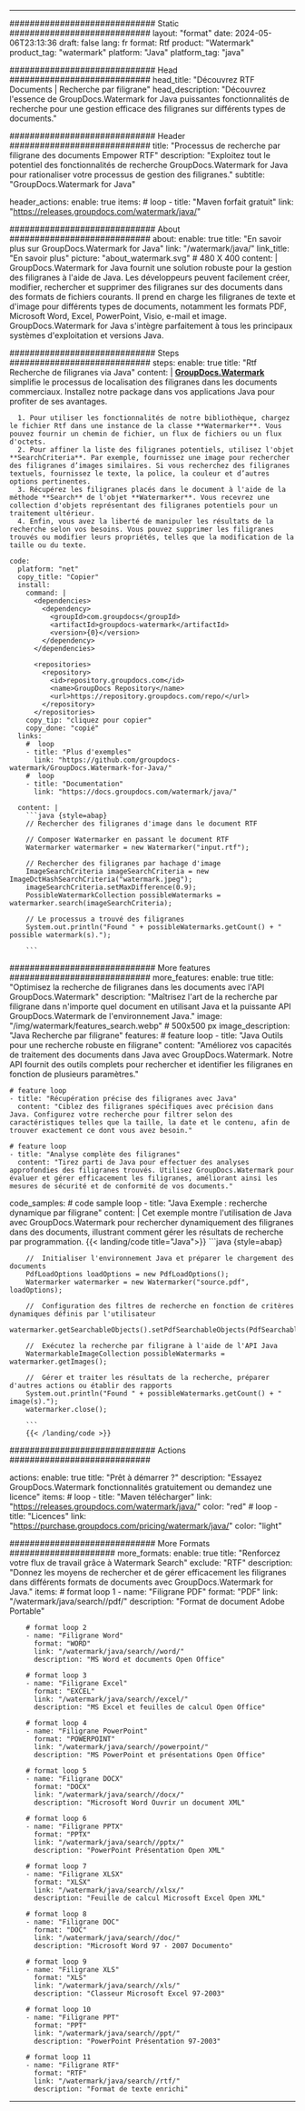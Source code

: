 
---
############################# Static ############################
layout: "format"
date:  2024-05-06T23:13:36
draft: false
lang: fr
format: Rtf
product: "Watermark"
product_tag: "watermark"
platform: "Java"
platform_tag: "java"

############################# Head ############################
head_title: "Découvrez RTF Documents | Recherche par filigrane"
head_description: "Découvrez l'essence de GroupDocs.Watermark for Java puissantes fonctionnalités de recherche pour une gestion efficace des filigranes sur différents types de documents."

############################# Header ############################
title: "Processus de recherche par filigrane des documents Empower RTF" 
description: "Exploitez tout le potentiel des fonctionnalités de recherche GroupDocs.Watermark for Java pour rationaliser votre processus de gestion des filigranes."
subtitle: "GroupDocs.Watermark for Java" 

header_actions:
  enable: true
  items:
    #  loop
    - title: "Maven forfait gratuit"
      link: "https://releases.groupdocs.com/watermark/java/"
      
############################# About ############################
about:
    enable: true
    title: "En savoir plus sur GroupDocs.Watermark for Java"
    link: "/watermark/java/"
    link_title: "En savoir plus"
    picture: "about_watermark.svg" # 480 X 400
    content: |
       GroupDocs.Watermark for Java fournit une solution robuste pour la gestion des filigranes à l'aide de Java. Les développeurs peuvent facilement créer, modifier, rechercher et supprimer des filigranes sur des documents dans des formats de fichiers courants. Il prend en charge les filigranes de texte et d'image pour différents types de documents, notamment les formats PDF, Microsoft Word, Excel, PowerPoint, Visio, e-mail et image. GroupDocs.Watermark for Java s'intègre parfaitement à tous les principaux systèmes d'exploitation et versions Java.

############################# Steps ############################
steps:
    enable: true
    title: "Rtf Recherche de filigranes via Java"
    content: |
      **[GroupDocs.Watermark](https://products.groupdocs.com/watermark/java/)** simplifie le processus de localisation des filigranes dans les documents commerciaux. Installez notre package dans vos applications Java pour profiter de ses avantages.
      
      1. Pour utiliser les fonctionnalités de notre bibliothèque, chargez le fichier Rtf dans une instance de la classe **Watermarker**. Vous pouvez fournir un chemin de fichier, un flux de fichiers ou un flux d'octets.
      2. Pour affiner la liste des filigranes potentiels, utilisez l'objet **SearchCriteria**. Par exemple, fournissez une image pour rechercher des filigranes d’images similaires. Si vous recherchez des filigranes textuels, fournissez le texte, la police, la couleur et d’autres options pertinentes.
      3. Récupérez les filigranes placés dans le document à l'aide de la méthode **Search** de l'objet **Watermarker**. Vous recevrez une collection d'objets représentant des filigranes potentiels pour un traitement ultérieur.
      4. Enfin, vous avez la liberté de manipuler les résultats de la recherche selon vos besoins. Vous pouvez supprimer les filigranes trouvés ou modifier leurs propriétés, telles que la modification de la taille ou du texte.
   
    code:
      platform: "net"
      copy_title: "Copier"
      install:
        command: |
          <dependencies>
            <dependency>
              <groupId>com.groupdocs</groupId>
              <artifactId>groupdocs-watermark</artifactId>
              <version>{0}</version>
            </dependency>
          </dependencies>

          <repositories>
            <repository>
              <id>repository.groupdocs.com</id>
              <name>GroupDocs Repository</name>
              <url>https://repository.groupdocs.com/repo/</url>
            </repository>
          </repositories>
        copy_tip: "cliquez pour copier"
        copy_done: "copié"
      links:
        #  loop
        - title: "Plus d'exemples"
          link: "https://github.com/groupdocs-watermark/GroupDocs.Watermark-for-Java/"
        #  loop
        - title: "Documentation"
          link: "https://docs.groupdocs.com/watermark/java/"
          
      content: |
        ```java {style=abap}
        // Rechercher des filigranes d'image dans le document RTF

        // Composer Watermarker en passant le document RTF
        Watermarker watermarker = new Watermarker("input.rtf");
        
        // Rechercher des filigranes par hachage d'image
        ImageSearchCriteria imageSearchCriteria = new ImageDctHashSearchCriteria("watermark.jpeg");
        imageSearchCriteria.setMaxDifference(0.9);
        PossibleWatermarkCollection possibleWatermarks = watermarker.search(imageSearchCriteria);

        // Le processus a trouvé des filigranes
        System.out.println("Found " + possibleWatermarks.getCount() + " possible watermark(s).");
        
        ```          
        
############################# More features ############################
more_features:
  enable: true
  title: "Optimisez la recherche de filigranes dans les documents avec l'API GroupDocs.Watermark"
  description: "Maîtrisez l'art de la recherche par filigrane dans n'importe quel document en utilisant Java et la puissante API GroupDocs.Watermark de l'environnement Java."
  image: "/img/watermark/features_search.webp" # 500x500 px
  image_description: "Java Recherche par filigrane"
  features:
    # feature loop
    - title: "Java Outils pour une recherche robuste en filigrane"
      content: "Améliorez vos capacités de traitement des documents dans Java avec GroupDocs.Watermark. Notre API fournit des outils complets pour rechercher et identifier les filigranes en fonction de plusieurs paramètres."

    # feature loop
    - title: "Récupération précise des filigranes avec Java"
      content: "Ciblez des filigranes spécifiques avec précision dans Java. Configurez votre recherche pour filtrer selon des caractéristiques telles que la taille, la date et le contenu, afin de trouver exactement ce dont vous avez besoin."

    # feature loop
    - title: "Analyse complète des filigranes"
      content: "Tirez parti de Java pour effectuer des analyses approfondies des filigranes trouvés. Utilisez GroupDocs.Watermark pour évaluer et gérer efficacement les filigranes, améliorant ainsi les mesures de sécurité et de conformité de vos documents."
      
  code_samples:
    # code sample loop
    - title: "Java Exemple : recherche dynamique par filigrane"
      content: |
        Cet exemple montre l'utilisation de Java avec GroupDocs.Watermark pour rechercher dynamiquement des filigranes dans des documents, illustrant comment gérer les résultats de recherche par programmation.
        {{< landing/code title="Java">}}
        ```java {style=abap}
        
        //  Initialiser l'environnement Java et préparer le chargement des documents
        PdfLoadOptions loadOptions = new PdfLoadOptions();
        Watermarker watermarker = new Watermarker("source.pdf", loadOptions);

        //  Configuration des filtres de recherche en fonction de critères dynamiques définis par l'utilisateur
        watermarker.getSearchableObjects().setPdfSearchableObjects(PdfSearchableObjects.AttachedImages);

        //  Exécutez la recherche par filigrane à l'aide de l'API Java
        WatermarkableImageCollection possibleWatermarks = watermarker.getImages();

        //  Gérer et traiter les résultats de la recherche, préparer d'autres actions ou établir des rapports
        System.out.println("Found " + possibleWatermarks.getCount() + " image(s).");
        watermarker.close();

        ```
        {{< /landing/code >}}


############################# Actions ############################

actions:
  enable: true
  title: "Prêt à démarrer ?"
  description: "Essayez GroupDocs.Watermark fonctionnalités gratuitement ou demandez une licence"
  items:
    #  loop
    - title: "Maven télécharger"
      link: "https://releases.groupdocs.com/watermark/java/"
      color: "red"
        #  loop
    - title: "Licences"
      link: "https://purchase.groupdocs.com/pricing/watermark/java/"
      color: "light"


############################# More Formats #####################
more_formats:
    enable: true
    title: "Renforcez votre flux de travail grâce à Watermark Search"
    exclude: "RTF"
    description: "Donnez les moyens de rechercher et de gérer efficacement les filigranes dans différents formats de documents avec GroupDocs.Watermark for Java."
    items: 
        # format loop 1
        - name: "Filigrane PDF"
          format: "PDF"
          link: "/watermark/java/search//pdf/"
          description: "Format de document Adobe Portable"

        # format loop 2
        - name: "Filigrane Word"
          format: "WORD"
          link: "/watermark/java/search//word/"
          description: "MS Word et documents Open Office"
          
        # format loop 3
        - name: "Filigrane Excel"
          format: "EXCEL"
          link: "/watermark/java/search//excel/"
          description: "MS Excel et feuilles de calcul Open Office"

        # format loop 4
        - name: "Filigrane PowerPoint"
          format: "POWERPOINT"
          link: "/watermark/java/search//powerpoint/"
          description: "MS PowerPoint et présentations Open Office"

        # format loop 5
        - name: "Filigrane DOCX"
          format: "DOCX"
          link: "/watermark/java/search//docx/"
          description: "Microsoft Word Ouvrir un document XML"
          
        # format loop 6
        - name: "Filigrane PPTX"
          format: "PPTX"
          link: "/watermark/java/search//pptx/"
          description: "PowerPoint Présentation Open XML"
          
        # format loop 7
        - name: "Filigrane XLSX"
          format: "XLSX"
          link: "/watermark/java/search//xlsx/"
          description: "Feuille de calcul Microsoft Excel Open XML"

        # format loop 8
        - name: "Filigrane DOC"
          format: "DOC"
          link: "/watermark/java/search//doc/"
          description: "Microsoft Word 97 - 2007 Documento"

        # format loop 9
        - name: "Filigrane XLS"
          format: "XLS"
          link: "/watermark/java/search//xls/"
          description: "Classeur Microsoft Excel 97-2003"

        # format loop 10
        - name: "Filigrane PPT"
          format: "PPT"
          link: "/watermark/java/search//ppt/"
          description: "PowerPoint Présentation 97-2003"

        # format loop 11
        - name: "Filigrane RTF"
          format: "RTF"
          link: "/watermark/java/search//rtf/"
          description: "Format de texte enrichi"

---